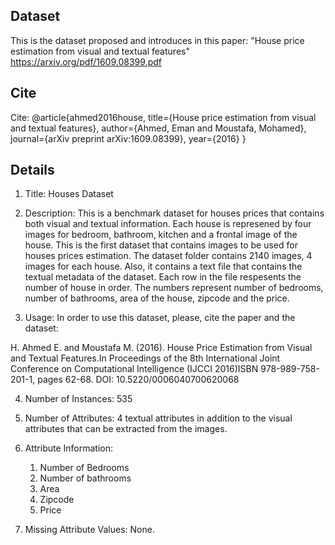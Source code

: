 ## **Dataset**

This is the dataset proposed and introduces in this paper: "House price estimation from visual and textual features"
https://arxiv.org/pdf/1609.08399.pdf


## **Cite**
Cite: 
@article{ahmed2016house,
  title={House price estimation from visual and textual features},
  author={Ahmed, Eman and Moustafa, Mohamed},
  journal={arXiv preprint arXiv:1609.08399},
  year={2016}
}

## **Details**

1. Title: Houses Dataset

2. Description:  This is a benchmark dataset for houses prices that contains both visual and textual information. Each house is represened by four images for bedroom, bathroom, kitchen and a frontal image of the house. This is the first dataset that contains images to be used for houses prices estimation. The dataset folder contains 2140 images, 4 images for each house. Also, it contains a text file that contains the textual metadata of the dataset. Each row in the file respesents the number of house in order. The numbers represent number of bedrooms, number of bathrooms, area of the house, zipcode and the price. 

3. Usage:  In order to use this dataset, please, cite the paper and the dataset:  

H. Ahmed E. and Moustafa M. (2016). House Price Estimation from Visual and Textual Features.In Proceedings of the 8th International Joint Conference on Computational Intelligence (IJCCI 2016)ISBN 978-989-758-201-1, pages 62-68. DOI: 10.5220/0006040700620068


4. Number of Instances: 535

5. Number of Attributes: 4 textual attributes in addition to the visual attributes that can be extracted from the images. 

6. Attribute Information:
    1. Number of Bedrooms      
    2. Number of bathrooms   
    3. Area
    4. Zipcode
    5. Price

7. Missing Attribute Values:  None.
